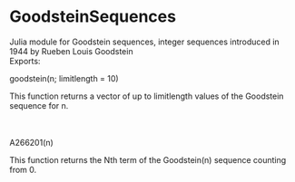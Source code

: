 # GoodsteinSequences
Julia module for Goodstein sequences, integer sequences introduced in 1944 by Rueben Louis Goodstein
<br />
Exports: 

goodstein(n; limitlength = 10)

This function returns a vector of up to limitlength values of the Goodstein sequence for n.

<br /><br />
A266201(n)

This function returns the Nth term of the Goodstein(n) sequence counting from 0.



